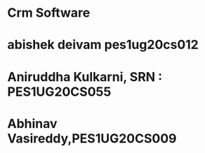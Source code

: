 # Crm Software

# abishek deivam pes1ug20cs012
# Aniruddha Kulkarni, SRN : PES1UG20CS055
# Abhinav Vasireddy,PES1UG20CS009
